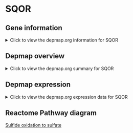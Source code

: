 <h1>SQOR</h1>

<h2>Gene information</h2>
<details>
  <summary>Click to view the depmap.org information for SQOR</summary>
  <iframe src="https://depmap.org/portal/gene/SQOR?tab=about" style="border:none;width:100%;height:800px"></iframe>
</details>

<h2>Depmap overview</h2>
<details>
  <summary>Click to view the depmap.org summary for SQOR</summary>
  <iframe src="https://depmap.org/portal/gene/SQOR?tab=overview" style="border:none;width:100%;height:800px"></iframe>
</details>

<h2>Depmap expression</h2>
<details>
  <summary>Click to view the depmap.org expression data for SQOR</summary>
  <iframe src="https://depmap.org/portal/gene/SQOR?tab=characterization" style="border:none;width:100%;height:800px"></iframe>
</details>



<h2>Reactome Pathway diagram</h2>
<a href="https://reactome.org/PathwayBrowser/#/R-HSA-1614517" target="_BLANK">Sulfide oxidation to sulfate</a>



